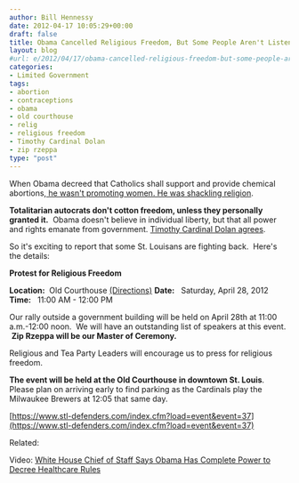 ```yaml
---
author: Bill Hennessy
date: 2012-04-17 10:05:29+00:00
draft: false
title: Obama Cancelled Religious Freedom, But Some People Aren't Listening to Obama
layout: blog
#url: e/2012/04/17/obama-cancelled-religious-freedom-but-some-people-arent-listening-to-obama/
categories:
- Limited Government
tags:
- abortion
- contraceptions
- obama
- old courthouse
- relig
- religious freedom
- Timothy Cardinal Dolan
- zip rzeppa
type: "post"
---
```


When Obama decreed that Catholics shall support and provide chemical abortions,[ he wasn't promoting women. He was shackling religion](https://hennessysview.com/2012-election/how-you-can-save-religious-freedom-in-america/).

**Totalitarian autocrats don't cotton freedom, unless they personally granted it.**  Obama doesn't believe in individual liberty, but that all power and rights emanate from government. [Timothy Cardinal Dolan agrees](https://www.thegatewaypundit.com/2012/03/cardinal-dolan-blasts-obamas-contraception-plan-as-freedom-of-religion-battle-video/).

So it's exciting to report that some St. Louisans are fighting back.  Here's the details:

**Protest for Religious Freedom**

**Location:**  Old Courthouse [(Directions)](https://www.stl-defenders.com/index.cfm?load=eventlocation&location=12&page=1&category=1)
**Date:**   Saturday, April 28, 2012
**Time:**   11:00 AM - 12:00 PM

Our rally outside a government building will be held on April 28th at 11:00 a.m.-12:00 noon.  We will have an outstanding list of speakers at this event.  **Zip Rzeppa will be our Master of Ceremony.**

Religious and Tea Party Leaders will encourage us to press for religious freedom.

**The event will be held at the Old Courthouse in downtown St. Louis**.  Please plan on arriving early to find parking as the Cardinals play the Milwaukee Brewers at 12:05 that same day.

[https://www.stl-defenders.com/index.cfm?load=event&event=37](https://www.stl-defenders.com/index.cfm?load=event&event=37)

Related:

Video: [White House Chief of Staff Says Obama Has Complete Power to Decree Healthcare Rules](https://hennessysview.com/2012/04/16/video-white-house-chief-of-staff-says-obama-has-complete-power-to-decree-healthcare-rules/)

